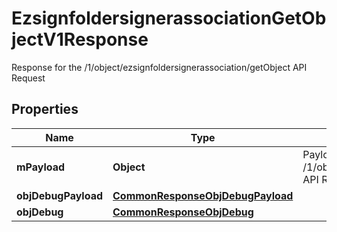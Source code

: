 

# EzsignfoldersignerassociationGetObjectV1Response

Response for the /1/object/ezsignfoldersignerassociation/getObject API Request
## Properties

Name | Type | Description | Notes
------------ | ------------- | ------------- | -------------
**mPayload** | **Object** | Payload for the /1/object/ezsignfoldersignerassociation/getObject API Request | 
**objDebugPayload** | [**CommonResponseObjDebugPayload**](CommonResponseObjDebugPayload.md) |  |  [optional]
**objDebug** | [**CommonResponseObjDebug**](CommonResponseObjDebug.md) |  |  [optional]



